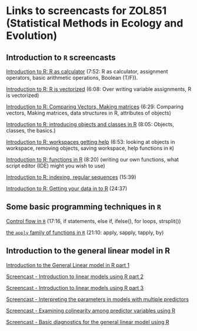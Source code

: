 Links to screencasts for ZOL851 (Statistical Methods in Ecology and Evolution)
==============================================================================

## Introduction to `R` screencasts
[Introduction to R: R as calculator](http://storemedia.vudat.msu.edu/public/display_package.php?src=download/idworkin/CSE845_2013/&name=R_Intro_Part1_RasCalc_AssignmentOper_2013) (7:52: R as calculator, assignment operators, basic arithmetic operations, Boolean (T/F)).

[Introduction to R: R is vectorized](http://storemedia.vudat.msu.edu/public/display_package.php?src=download/idworkin/CSE845_2013/&name=R_Intro_Part2_2013_overwritingVariables_vectorized) (6:08: Over writing variable assignments, R is vectorized)

[Introduction to R: Comparing Vectors, Making matrices](http://storemedia.vudat.msu.edu/public/display_package.php?src=download/idworkin/CSE845_2013/&name=R_Intro_Part3_ComparingVectors_DataTypesObjects2013) (6:29: Comparing vectors, Making matrices, data structures in R, attributes of objects)

[Introduction to R: introducing objects and classes in R](http://storemedia.vudat.msu.edu/public/display_package.php?src=download/idworkin/CSE845_2013/&name=R_Intro4_Objects_classes_2013) (8:05: Objects, classes, the basics.)

[Introduction to R: workspaces getting help](http://storemedia.vudat.msu.edu/public/display_package.php?src=download/idworkin/CSE845_2013/&name=R_Intro5_Workspaces_Help_2013) (6:53: looking at objects in workspace, removing objects, saving workspace, help functions in `R`)

[Introduction to R: functions in R](http://storemedia.vudat.msu.edu/public/display_package.php?src=download/idworkin/CSE845_2013/&name=R_Intro6_WritingFunctions_2013) (8:20) (writing our own functions, what script editor (IDE) might you wish to use)

[Introduction to R: indexing, regular sequences](http://storemedia.vudat.msu.edu/public/display_package.php?src=download/idworkin/CSE845_2013/&name=R_intro7_RegSequences_Indexing_2013) (15:39)

[Introduction to R: Getting your data in to R](http://storemedia.vudat.msu.edu/public/display_package.php?src=download/idworkin/CSE891/&name=IntroR_partIV_SecondScript) (24:37)

## Some basic programming techniques in `R`
[Control flow in `R`](http://storemedia.vudat.msu.edu/public/display_package.php?src=download/idworkin/CSE891/&name=CSE891_R_ControlFlow) (17:16, if statements, else if, ifelse(), for loops,  strsplit())

[the `apply` family of functions in `R`](http://storemedia.vudat.msu.edu/public/display_package.php?src=download/idworkin/CSE891/&name=CSE_891_ApplyLikeFunctionsR) (21:10: apply, sapply, tapply, by)

## Introduction to the general linear model in R
[Introduction to the General Linear model in R part 1](http://storemedia.vudat.msu.edu/public/display_package.php?src=download/idworkin/&name=GLM_REVIEW_Part1_regressionR)

[Screencast - Introduction to linear models using R part 2](http://storemedia.vudat.msu.edu/public/display_package.php?src=download/idworkin/&name=GLM_Review_part2_interpretingRegression)

[Screencast - Introduction to linear models using R part 3](http://storemedia.vudat.msu.edu/public/display_package.php?src=download/idworkin/&name=GLM_Review_3_interpreting)

[Screencast - Interpreting the parameters in models with multiple predictors](http://storemedia.vudat.msu.edu/public/display_package.php?src=download/idworkin/&name=ZOL851_InterpretingPartialPredictors)

[Screencast - Examining colinearity among predictor variables using R](http://storemedia.vudat.msu.edu/public/display_package.php?src=download/idworkin/&name=ColinearityAmongPredictors)

[Screencast - Basic diagnostics for the general linear model using R](http://storemedia.vudat.msu.edu/public/display_package.php?src=download/idworkin/&name=SimpleModelDiagnosticsGLM)






